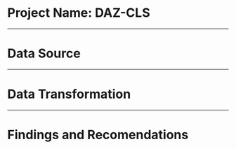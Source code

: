 # Project Name: DAZ-CLS


----
# Data Source


----
# Data Transformation



----
# Findings and Recomendations
